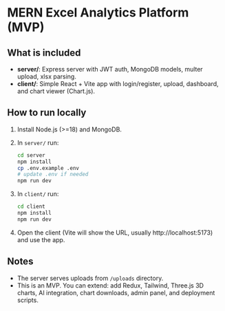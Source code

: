 # MERN Excel Analytics Platform (MVP)

## What is included
- **server/**: Express server with JWT auth, MongoDB models, multer upload, xlsx parsing.
- **client/**: Simple React + Vite app with login/register, upload, dashboard, and chart viewer (Chart.js).

## How to run locally
1. Install Node.js (>=18) and MongoDB.
2. In `server/` run:

   ```bash
   cd server
   npm install
   cp .env.example .env
   # update .env if needed
   npm run dev
   ```

3. In `client/` run:

   ```bash
   cd client
   npm install
   npm run dev
   ```

4. Open the client (Vite will show the URL, usually http://localhost:5173) and use the app.

## Notes
- The server serves uploads from `/uploads` directory.
- This is an MVP. You can extend: add Redux, Tailwind, Three.js 3D charts, AI integration, chart downloads, admin panel, and deployment scripts.
